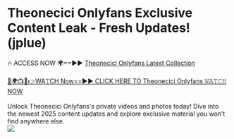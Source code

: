 # Theonecici Onlyfans Exclusive Content Leak - Fresh Updates! (jplue)

🔥 ACCESS NOW 🌍==►► <a href="https://tinyurl.com/kvy9nzfs" rel="nofollow">Theonecici Onlyfans Latest Collection</a>
<br><br>
[🔴🌍📺📱👉WA𝚃CH Now==►► CLICK HERE TO Theonecici Onlyfans 𝚆𝙰𝚃𝙲𝙷 NOW](https://tinyurl.com/kvy9nzfs)
<br><br>
Unlock Theonecici Onlyfans's private videos and photos today! Dive into the newest 2025 content updates and explore exclusive material you won’t find anywhere else.
<br>
<a href="https://tinyurl.com/kvy9nzfs" rel="nofollow" data-target="animated-image.originalLink"><img src="https://camo.githubusercontent.com/8a4f000d20f83aca3bf7ec5f350d767afa0574a8a352519fd8cfa583a6f93a33/68747470733a2f2f692e696d6775722e636f6d2f644a486b345a712e676966" data-canonical-src="https://i.imgur.com/dJHk4Zq.gif" style="max-width: 100%; display: inline-block;" data-target="animated-image.originalImage"></a>
<br>
